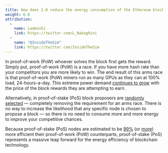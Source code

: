```yaml
---
title: How does 2.0 reduce the energy consumption of the Ethereum blockchain?
weight: 6.0
attribution:
  -
    name: Lamboshi
    link: https://twitter.com/L_Nakaghini
  -
    name: "@InsideTheSim"
    link: https://twitter.com/InsideTheSim
---
```


In proof-of-work (PoW) whoever solves the block first gets the reward. Simply put, proof-of-work (PoW) is a race. If you have more hash rate than your competitors you are more likely to win. The end result of this arms race is that proof-of-work (PoW) miners run as many GPUs as they can at 100% load, 24-hours-a-day. This extreme power demand [continues to grow](https://www.iea.org/commentaries/bitcoin-energy-use-mined-the-gap) with the price of the block rewards they are attempting to earn.

Alternatively, in proof-of-stake (PoS) block proposers are [randomly selected](https://benjaminion.xyz/eth2-annotated-spec/phase0/beacon-chain/#compute_proposer_index) — completely removing the requirement for an arms race. There is no way to increase the likelihood that any specific node is chosen to propose a block — so there is no need to consume more and more energy to improve your competitive chances.

Because proof-of-stake (PoS) nodes are estimated to be [99%](https://spectrum.ieee.org/computing/networks/ethereum-plans-to-cut-its-absurd-energy-consumption-by-99-percent) (or [more](https://twitter.com/sigp_io/status/1374979655782989824)) more efficient their proof-of-work (PoW) counterparts, proof-of-stake (PoS) represents a massive leap forward for the energy efficiency of blockchain technology.
